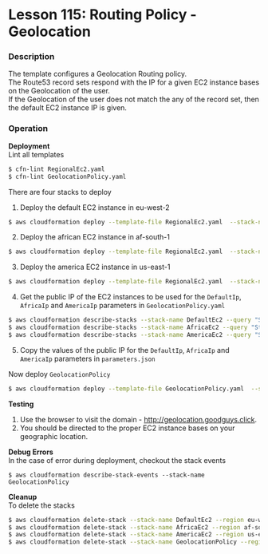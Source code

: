 # Lesson 115: Routing Policy - Geolocation

### Description

The template configures a Geolocation Routing policy.  
The Route53 record sets respond with the IP for a given EC2 instance bases on the Geolocation of the user.  
If the Geolocation of the user does not match the any of the record set, then the default EC2 instance IP is given.

### Operation

**Deployment**  
Lint all templates

```bash
$ cfn-lint RegionalEc2.yaml
$ cfn-lint GeolocationPolicy.yaml
```

There are four stacks to deploy

1. Deploy the default EC2 instance in eu-west-2

```bash
$ aws cloudformation deploy --template-file RegionalEc2.yaml  --stack-name DefaultEc2 --region eu-west-2
```

2. Deploy the african EC2 instance in af-south-1

```bash
$ aws cloudformation deploy --template-file RegionalEc2.yaml  --stack-name AfricaEc2 --parameter-overrides InstanceType=t3.micro --region af-south-1
```

3. Deploy the america EC2 instance in us-east-1

```bash
$ aws cloudformation deploy --template-file RegionalEc2.yaml  --stack-name AmericaEc2 --region us-east-1
```

4. Get the public IP of the EC2 instances to be used for the `DefaultIp`, `AfricaIp` and `AmericaIp` parameters in `GeolocationPolicy.yaml`

```bash
$ aws cloudformation describe-stacks --stack-name DefaultEc2 --query "Stacks[0].Outputs"  --no-cli-pager --region eu-west-2
$ aws cloudformation describe-stacks --stack-name AfricaEc2 --query "Stacks[0].Outputs"  --no-cli-pager --region af-south-1
$ aws cloudformation describe-stacks --stack-name AmericaEc2 --query "Stacks[0].Outputs"  --no-cli-pager --region us-east-1
```

5. Copy the values of the public IP for the `DefaultIp`, `AfricaIp` and `AmericaIp` parameters in `parameters.json`

Now deploy `GeolocationPolicy`

```bash
$ aws cloudformation deploy --template-file GeolocationPolicy.yaml  --stack-name GeolocationPolicy --region eu-west-2 --parameter-overrides file://parameters.json
```

**Testing**

1. Use the browser to visit the domain - http://geolocation.goodguys.click.
2. You should be directed to the proper EC2 instance bases on your geographic location.

**Debug Errors**  
In the case of error during deployment, checkout the stack events

```
$ aws cloudformation describe-stack-events --stack-name GeolocationPolicy
```

**Cleanup**  
To delete the stacks

```bash
$ aws cloudformation delete-stack --stack-name DefaultEc2 --region eu-west-2
$ aws cloudformation delete-stack --stack-name AfricaEc2 --region af-south-1
$ aws cloudformation delete-stack --stack-name AmericaEc2 --region us-east-1
$ aws cloudformation delete-stack --stack-name GeolocationPolicy --region eu-west-2
```
